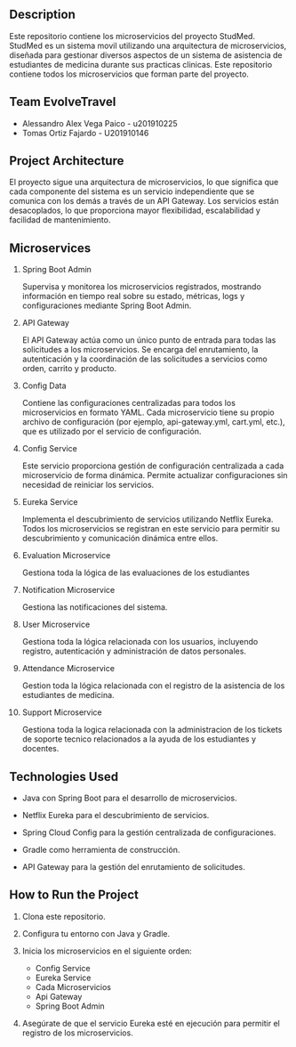 ## Description
Este repositorio contiene los microservicios del proyecto StudMed. 
StudMed es un sistema movil utilizando una arquitectura de microservicios, 
diseñada para gestionar diversos aspectos de un sistema de asistencia de estudiantes de medicina durante sus practicas clinicas. 
Este repositorio contiene todos los microservicios que forman parte del proyecto.


## Team EvolveTravel
* Alessandro Alex Vega Paico - u201910225
* Tomas Ortiz Fajardo - U201910146

## Project Architecture
El proyecto sigue una arquitectura de microservicios, lo que significa que cada componente del sistema 
es un servicio independiente que se comunica con los demás a través de un API Gateway. Los servicios 
están desacoplados, lo que proporciona mayor flexibilidad, escalabilidad y facilidad de mantenimiento.

## Microservices

1. Spring Boot Admin

   Supervisa y monitorea los microservicios registrados, mostrando información en tiempo real sobre su estado, métricas, logs y configuraciones mediante Spring Boot Admin.

2. API Gateway

   El API Gateway actúa como un único punto de entrada para todas las solicitudes a los microservicios. Se encarga del enrutamiento, la autenticación y la coordinación de las solicitudes a servicios como orden, carrito y producto.

2. Config Data

   Contiene las configuraciones centralizadas para todos los microservicios en formato YAML. Cada microservicio tiene su propio archivo de configuración (por ejemplo, api-gateway.yml, cart.yml, etc.), que es utilizado por el servicio de configuración.

3. Config Service

   Este servicio proporciona gestión de configuración centralizada a cada microservicio de forma dinámica. Permite actualizar configuraciones sin necesidad de reiniciar los servicios.

4. Eureka Service
   
   Implementa el descubrimiento de servicios utilizando Netflix Eureka. Todos los microservicios se registran en este servicio para permitir su descubrimiento y comunicación dinámica entre ellos.

5. Evaluation Microservice

   Gestiona toda la lógica de las evaluaciones de los estudiantes

6. Notification Microservice

   Gestiona las notificaciones del sistema.

7. User Microservice

   Gestiona toda la lógica relacionada con los usuarios, incluyendo registro, autenticación y administración de datos personales.

8. Attendance Microservice

   Gestion toda la lógica relacionada con el registro de la asistencia de los estudiantes de medicina.

9. Support Microservice

   Gestiona toda la logica relacionada con la administracion de los tickets de soporte tecnico relacionados a la ayuda de los estudiantes y docentes.

## Technologies Used

* Java con Spring Boot para el desarrollo de microservicios.

* Netflix Eureka para el descubrimiento de servicios.

* Spring Cloud Config para la gestión centralizada de configuraciones.

* Gradle como herramienta de construcción.

* API Gateway para la gestión del enrutamiento de solicitudes.

## How to Run the Project
1. Clona este repositorio.

2. Configura tu entorno con Java y Gradle.

3. Inicia los microservicios en el siguiente orden:

   - Config Service
   - Eureka Service
   - Cada Microservicios 
   - Api Gateway
   - Spring Boot Admin

4. Asegúrate de que el servicio Eureka esté en ejecución para permitir el registro de los microservicios.